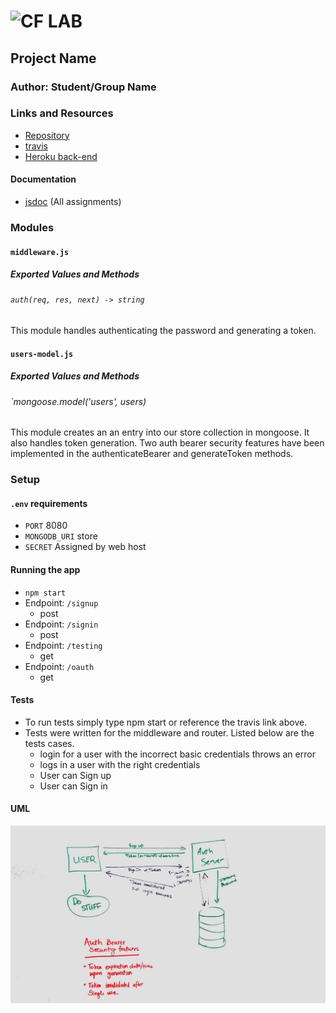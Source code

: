 ![CF](http://i.imgur.com/7v5ASc8.png) LAB
=================================================

## Project Name

### Author: Student/Group Name

### Links and Resources
* [Repository](https://github.com/CaityHeath/18-authorization)
* [travis](http://xyz.com)
* [Heroku back-end](https://auth-bearer.herokuapp.com/) 


#### Documentation
* [jsdoc](http://xyz.com) (All assignments)

### Modules
#### `middleware.js`
##### Exported Values and Methods

###### `auth(req, res, next) -> string`
This module handles authenticating the password and generating a token. 

#### `users-model.js`
##### Exported Values and Methods

###### `mongoose.model('users', users)
This module creates an an entry into our store collection in mongoose. It also handles token generation. Two auth bearer security features have been implemented in the authenticateBearer and generateToken methods. 



### Setup
#### `.env` requirements
* `PORT` 8080
* `MONGODB_URI` store
* `SECRET` Assigned by web host

#### Running the app
* `npm start`
* Endpoint: `/signup`
  * post 
* Endpoint: `/signin`
  * post
* Endpoint: `/testing`
  * get
* Endpoint: `/oauth`
  * get
  
#### Tests
* To run tests simply type npm start or reference the travis link above. 
* Tests were written for the middleware and router. Listed below are the tests cases. 
  * login for a user with the incorrect basic credentials throws an error
  * logs in a user with the right credentials
  * User can Sign up 
  * User can Sign in 


#### UML
![](assets/lab18uml.jpg)